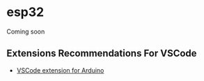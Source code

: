 # esp32
Coming soon
## Extensions Recommendations For VSCode
- [VSCode extension for Arduino][vscode-arduino-ext]

[vscode-arduino-ext]: https://marketplace.visualstudio.com/items?itemName=vsciot-vscode.vscode-arduino